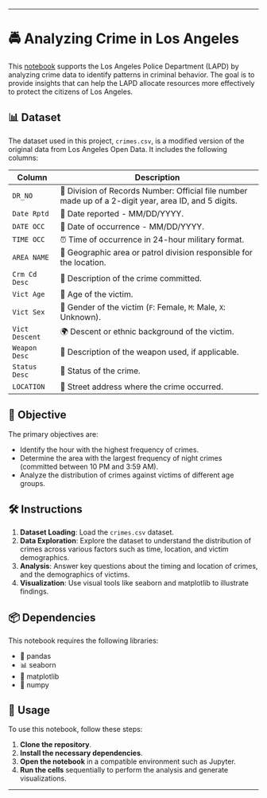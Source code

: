 
---

# 🚔 Analyzing Crime in Los Angeles

This [notebook](https://github.com/victorlcastro-dsa/PBL_DataCamp/blob/main/analyzing_crime_in_los_angeles/workspace/notebook.ipynb) supports the Los Angeles Police Department (LAPD) by analyzing crime data to identify patterns in criminal behavior. The goal is to provide insights that can help the LAPD allocate resources more effectively to protect the citizens of Los Angeles.

## 📊 Dataset

The dataset used in this project, `crimes.csv`, is a modified version of the original data from Los Angeles Open Data. It includes the following columns:

| Column               | Description                                                                                             |
|----------------------|---------------------------------------------------------------------------------------------------------|
| `DR_NO`              | 📁 Division of Records Number: Official file number made up of a 2-digit year, area ID, and 5 digits.    |
| `Date Rptd`          | 📅 Date reported - MM/DD/YYYY.                                                                           |
| `DATE OCC`           | 📆 Date of occurrence - MM/DD/YYYY.                                                                      |
| `TIME OCC`           | ⏰ Time of occurrence in 24-hour military format.                                                        |
| `AREA NAME`          | 🌆 Geographic area or patrol division responsible for the location.                                      |
| `Crm Cd Desc`        | 📝 Description of the crime committed.                                                                   |
| `Vict Age`           | 🎂 Age of the victim.                                                                                    |
| `Vict Sex`           | 🚻 Gender of the victim (`F`: Female, `M`: Male, `X`: Unknown).                                          |
| `Vict Descent`       | 🌍 Descent or ethnic background of the victim.                                                           |
| `Weapon Desc`        | 🔪 Description of the weapon used, if applicable.                                                        |
| `Status Desc`        | 📜 Status of the crime.                                                                                  |
| `LOCATION`           | 🏢 Street address where the crime occurred.                                                              |

## 🎯 Objective

The primary objectives are:

- Identify the hour with the highest frequency of crimes.
- Determine the area with the largest frequency of night crimes (committed between 10 PM and 3:59 AM).
- Analyze the distribution of crimes against victims of different age groups.

## 🛠️ Instructions

1. **Dataset Loading**: Load the `crimes.csv` dataset.
2. **Data Exploration**: Explore the dataset to understand the distribution of crimes across various factors such as time, location, and victim demographics.
3. **Analysis**: Answer key questions about the timing and location of crimes, and the demographics of victims.
4. **Visualization**: Use visual tools like seaborn and matplotlib to illustrate findings.

## 📦 Dependencies

This notebook requires the following libraries:

- 🐼 pandas
- 📊 seaborn
- 🎨 matplotlib
- 🔢 numpy

## 🚀 Usage

To use this notebook, follow these steps:

1. **Clone the repository**.
2. **Install the necessary dependencies**.
3. **Open the notebook** in a compatible environment such as Jupyter.
4. **Run the cells** sequentially to perform the analysis and generate visualizations.

---

